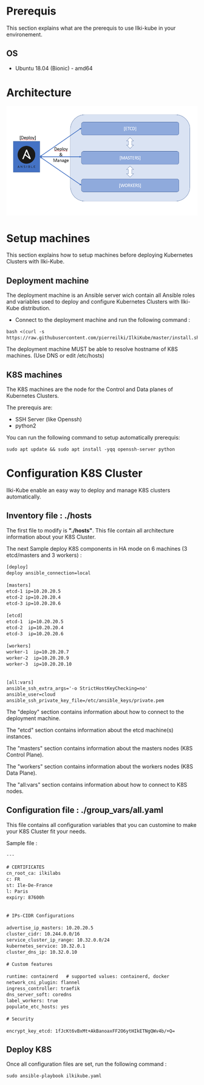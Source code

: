 # Prerequis

This section explains what are the prerequis to use Ilki-kube in your environement.

## OS

  - Ubuntu 18.04 (Bionic) - amd64

# Architecture

![Architecture](../images/Ilki-kube-architecture.PNG)

# Setup machines

This section explains how to setup machines before deploying Kubernetes Clusters with Ilki-Kube.

## Deployment machine

The deployment machine is an Ansible server wich contain all Ansible roles and variables used to deploy and configure Kubernetes Clusters with Ilki-Kube distribution.

- Connect to the deployment machine and run the following command :
```
bash <(curl -s https://raw.githubusercontent.com/pierreilki/IlkiKube/master/install.sh)
```

The deployment machine MUST be able to resolve hostname of  K8S machines. (Use DNS or edit /etc/hosts)

## K8S machines

The K8S machines are the node for the Control and Data planes of Kubernetes Clusters.

The prerequis are:
- SSH Server (like Openssh)
- python2

You can run the following command to setup automatically prerequis:
```
sudo apt update && sudo apt install -yqq openssh-server python
```

# Configuration K8S Cluster

Ilki-Kube enable an easy way to deploy and manage K8S clusters automatically.

## Inventory file : ./hosts

The first file to modify is **"./hosts"**. This file contain all architecture information about your K8S Cluster.

The next Sample deploy K8S components in HA mode on 6 machines (3 etcd/masters and 3 workers) :

```
[deploy]
deploy ansible_connection=local

[masters]
etcd-1 ip=10.20.20.5
etcd-2 ip=10.20.20.4
etcd-3 ip=10.20.20.6

[etcd]
etcd-1  ip=10.20.20.5
etcd-2  ip=10.20.20.4
etcd-3  ip=10.20.20.6

[workers]
worker-1  ip=10.20.20.7
worker-2  ip=10.20.20.9
worker-3  ip=10.20.20.10


[all:vars]
ansible_ssh_extra_args='-o StrictHostKeyChecking=no'
ansible_user=cloud
ansible_ssh_private_key_file=/etc/ansible_keys/private.pem
```

The "deploy" section contains information about how to connect to the deployment machine.

The "etcd" section contains information about the etcd machine(s) instances.

The "masters" section contains information about the masters nodes (K8S Control Plane).

The "workers" section contains information about the workers nodes (K8S Data Plane).

The "all:vars" section contains information about how to connect to K8S nodes.


## Configuration file : ./group_vars/all.yaml


This file contains all configuration variables that you can  customine to make your K8S Cluster fit your needs.

Sample file : 

```
---

# CERTIFICATES
cn_root_ca: ilkilabs
c: FR
st: Ile-De-France
l: Paris
expiry: 87600h


# IPs-CIDR Configurations
 
advertise_ip_masters: 10.20.20.5
cluster_cidr: 10.244.0.0/16
service_cluster_ip_range: 10.32.0.0/24
kubernetes_service: 10.32.0.1
cluster_dns_ip: 10.32.0.10

# Custom features

runtime: containerd   # supported values: containerd, docker
network_cni_plugin: flannel
ingress_controller: traefik
dns_server_soft: coredns
label_workers: true
populate_etc_hosts: yes

# Security

encrypt_key_etcd: 1fJcKt6vBxMt+AkBanoaxFF2O6ytHIkETNgQWv4b/+Q=
```

## Deploy K8S

Once all configuration files are set, run the following command :

```
sudo ansible-playbook ilkikube.yaml
```
